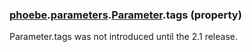 ### [phoebe](phoebe.md).[parameters](phoebe.parameters.md).[Parameter](phoebe.parameters.Parameter.md).tags (property)

Parameter.tags was not introduced until the 2.1 release.
